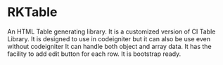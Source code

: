 RKTable
=====
An HTML Table generating library.
It is a customized version of CI Table Library.
It is designed to use in codeigniter but it can also be use even without codeigniter
It can handle both object and array data.
It has the facility to add edit button for each row.
It is bootstrap ready.

